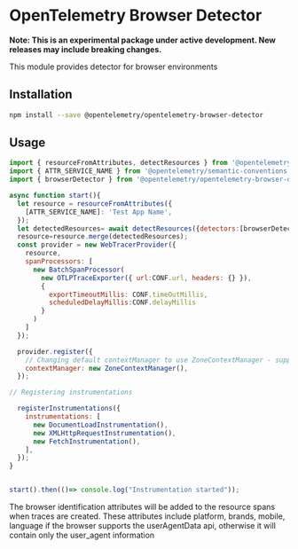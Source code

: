 # OpenTelemetry Browser Detector

**Note: This is an experimental package under active development. New releases may include breaking changes.**

This module provides detector for browser environments

## Installation

```bash
npm install --save @opentelemetry/opentelemetry-browser-detector
```

## Usage

```js
import { resourceFromAttributes, detectResources } from '@opentelemetry/resources';
import { ATTR_SERVICE_NAME } from '@opentelemetry/semantic-conventions';
import { browserDetector } from '@opentelemetry/opentelemetry-browser-detector';

async function start(){
  let resource = resourceFromAttributes({
    [ATTR_SERVICE_NAME]: 'Test App Name',
  });
  let detectedResources= await detectResources({detectors:[browserDetector]});
  resource=resource.merge(detectedResources);
  const provider = new WebTracerProvider({
    resource,
    spanProcessors: [
      new BatchSpanProcessor(
        new OTLPTraceExporter({ url:CONF.url, headers: {} }),
        {
          exportTimeoutMillis: CONF.timeOutMillis,
          scheduledDelayMillis:CONF.delayMillis
        }
      )
    ]
  });

  provider.register({
    // Changing default contextManager to use ZoneContextManager - supports asynchronous operations - optional
    contextManager: new ZoneContextManager(),
  });

// Registering instrumentations

  registerInstrumentations({
    instrumentations: [
      new DocumentLoadInstrumentation(),
      new XMLHttpRequestInstrumentation(),
      new FetchInstrumentation(),
    ],
  });
}


start().then(()=> console.log("Instrumentation started"));

```

The browser identification attributes will be added to the resource spans when traces are created.
These attributes include platform, brands, mobile, language if the browser supports
the userAgentData api, otherwise it will contain only the user_agent information
